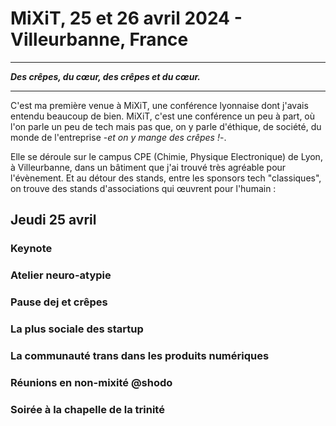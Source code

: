 # MiXiT, 25 et 26 avril 2024 - Villeurbanne, France

---
**_Des crêpes, du cœur, des crêpes et du cœur._**

---

C'est ma première venue à MiXiT, une conférence lyonnaise dont j'avais entendu beaucoup de bien.
MiXiT, c'est une conférence un peu à part, où l'on parle un peu de tech mais pas que, on y parle d'éthique, de société, du monde de l'entreprise -_et on y mange des crêpes !_-.  

Elle se déroule sur le campus CPE (Chimie, Physique Electronique) de Lyon, à Villeurbanne, dans un bâtiment que j'ai trouvé très agréable pour l'évènement. Et au détour des stands, entre les sponsors tech "classiques", on trouve des stands d'associations qui œuvrent pour l'humain : <!--citer les assos-->

<!--parler des mixettes-->

## Jeudi 25 avril

### Keynote

### Atelier neuro-atypie

### Pause dej et crêpes

### La plus sociale des startup

### La communauté trans dans les produits numériques

### Réunions en non-mixité @shodo

### Soirée à la chapelle de la trinité